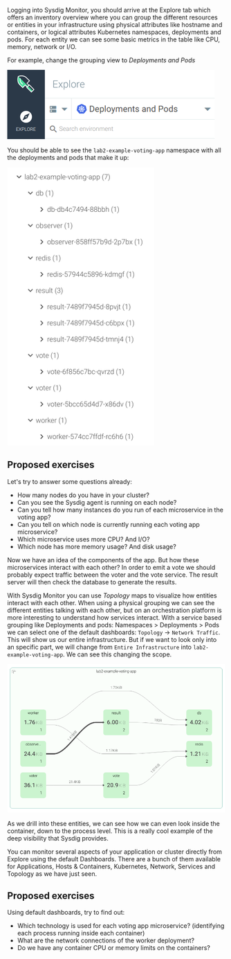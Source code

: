 Logging into Sysdig Monitor, you should arrive at the Explore tab which offers an inventory overview where you can group the different resources or entities in your infrastructure using physical attributes like hostname and containers, or logical attributes Kubernetes namespaces, deployments and pods. For each entity we can see some basic metrics in the table like CPU, memory, network or I/O.

For example, change the grouping view to _Deployments and Pods_

![Grouping](assets/image02.png)

You should be able to see the `lab2-example-voting-app` namespace with all the deployments and pods that make it up:

![Deployments](assets/image03.png)

Proposed exercises
------------------

Let's try to answer some questions already:

- How many nodes do you have in your cluster?
- Can you see the Sysdig agent is running on each node?
- Can you tell how many instances do you run of each microservice in the voting app?
- Can you tell on which node is currently running each voting app microservice?
- Which microservice uses more CPU? And I/O?
- Which node has more memory usage? And disk usage?

Now we have an idea of the components of the app. But how these microservices interact with each other? In order to emit a vote we should probably expect traffic between the voter and the vote service. The result server will then check the database to generate the results.

With Sysdig Monitor you can use _Topology_ maps to visualize how entities interact with each other. When using a physical grouping we can see the different entities talking with each other, but on an orchestration platform is more interesting to understand how services interact. With a service based grouping like Deployments and pods: Namespaces &gt; Deployments &gt; Pods we can select one of the default dashboards: `Topology` → `Network Traffic`. This will show us our entire infrastructure. But if we want to look only into an specific part, we will change from `Entire Infrastructure` into  `lab2-example-voting-app`. We can see this changing the scope.

![Network traffic](assets/image04.png)

As we drill into these entities, we can see how we can even look inside the container, down to the process level. This is a really cool example of the deep visibility that Sysdig provides.

You can monitor several aspects of your application or cluster directly from Explore using the default Dashboards. There are a bunch of them available for Applications, Hosts & Containers, Kubernetes, Network, Services and Topology as we have just seen.

Proposed exercises
------------------

Using default dashboards, try to find out:

- Which technology is used for each voting app microservice? (identifying each process running inside each container)
- What are the network connections of the worker deployment?
- Do we have any container CPU or memory limits on the containers?
